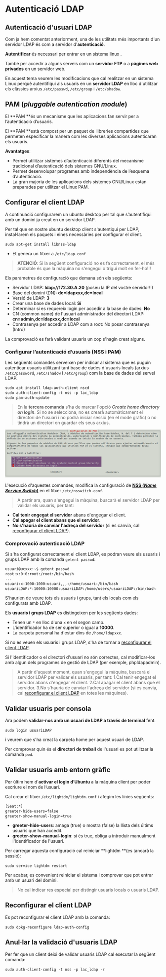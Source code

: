 # Autenticació LDAP

## Autenticació d'usuari LDAP

Com ja hem comentat anteriorment, una de les utilitats més importants d'un servidor LDAP és com a servidor d'**autenticació**. 

**Autentificar** és necessari per entrar en un sistema linux . 

També per accedir a alguns serveis com un **servidor FTP** o a **pàgines web privades** en un servidor web. 

En aquest tema veurem les modificacions que cal realitzar en un sistema Linux perquè autentifiqui als usuaris en un **servidor LDAP** en lloc d'utilitzar els clàssics arxius `/etc/passwd`, `/etc/group` i `/etc/shadow`.

## PAM (_pluggable autentication module_)

El **PAM **és un mecanisme que les aplicacions fan servir per a l’autenticació d’usuaris.

El **PAM **està compost per un paquet de llibreries compartides que permeten especificar la manera com les diverses aplicacions autenticaran els usuaris.

**Avantatges**:
* Permet utilitzar sistemes d’autenticació diferents del mecanisme tradicional d’autenticació dels sistemes GNU/Linux.
* Permet desenvolupar programes amb independència de l’esquema d’autenticació.
* La gran majoria de les aplicacions dels sistemes GNU/Linux estan preparades per utilitzar el Linux PAM.

## Configurar el client LDAP

A continuació configurarem un ubuntu desktop per tal que s’autentifiqui amb un domini ja creat en un servidor LDAP.

Per tal que en nostre ubuntu desktop client s'autentiqui per LDAP, instal·larem els paquets i eines necessàries per configurar el client. 

  `sudo apt-get install libnss-ldap`

* Et genera un fitxer a `/etc/ldap.conf`

> **ATENCIÓ**: Si la següent configuració no es fa correctament, el més probable és que la màquina no s'engegui o trigui molt en fer-ho!!!

Els paràmetres de configuració que demana són els següents:
* Servidor LDAP: **ldap://172.30.A.20** (poseu la IP del vostre servidor!!)
* Base del domini (DN): **dc=ldapxxx,dc=local**
* Versió de LDAP: **3**
* Crear una base de dades local: **Sí**
* Determinar si es requereix login per accedir a la base de dades: **No**
* CN (common name) de l'usuari administrador del directori LDAP: **cn=admin,dc=ldapxxx,dc=local**
* Contrasenya per accedir a LDAP com a root: No posar contrasenya (Intro)

La comprovació es farà validant usuaris un cop s'hagin creat alguns.

### Configurar l’autenticació d’usuaris (NSS i PAM)

Les següents comandes serveixen per indicar al sistema que es puguin autenticar usuaris utilitzant tant base de dades d'usuaris locals (arxius `/etc/password`, `/etc/shadow` i `/etc/group`) com la base de dades del servei LDAP.


```
sudo apt install ldap-auth-client nscd
sudo auth-client-config -t nss -p lac_ldap
sudo pam-auth-update
```

> En la **tercera comanda** s'ha de marcar l'opció **_Create home directory on login_**.
Si no se selecciona, no es crearà automàticament el directori de l'usuari i no podrà iniciar sessió (en el mode gràfic) o no tindrà un directori on guardar els seus arxius.


![](/assets/uf2-nsspam.png)

L'execució d'aquestes comandes, modifica la configuració de **[NSS (_Name Service Switch_)](https://es.wikipedia.org/wiki/Name_Service_Switch)** en el fitxer `/etc/nsswitch.conf`.

> A partir ara, quan s'engegui la màquina, buscarà el servidor LDAP per validar els usuaris, per tant:
* **Cal tenir engegat el servidor** abans d'engegar el client.
* **Cal apagar el client abans que el servidor**.
* **No s'hauria de canviar l'adreça del servidor** (si es canvia, cal [reconfigurar el client LDAP](#reconfigurar-el-client-ldap)).


<!--
NO NECESSARI
Més configuracions necessàries

Per tal que que es crei un directori per l’usuari de forma automàtica quan s’inicia la sessió, editem el fitxer `/etc/pam.d/common-session` i afegim la següent línia just després del comentaris inicials:

`session required pam_mkhomedir.so skel=/etc/skel umask=0022`

-->

### Comprovació autenticació LDAP

Si s'ha configurat correctament el client LDAP, es podran veure els usuaris i grups LDAP amb la comanda `getent passwd`:

```bash+theme:dark
usuari@ucxxx:~$ getent passwd
root:x:0:0:root:/root:/bin/bash
...
usuari:x:1000:1000:usuari,,,:/home/usuari:/bin/bash
usuariLDAP:*:10000:10000:usuariLDAP:/home/users/usuariLDAP:/bin/bash
```

S'haurien de veure tots els usuaris i grups, tant els locals com els configurats amb LDAP.

Els **usuaris i grups LDAP** es distingeixen per les següents dades:
 * Tenen un `*` en lloc d'una `x` en el segon camp.
 * L'identificador ha de ser superior o igual a **10000**.
 * La carpeta personal ha d'estar dins de `/home/ldapxxx`.

Si no es veuen els usuaris i grups LDAP, s'ha de tornar a [reconfigurar el client LDAP](#reconfigurar-el-client-ldap).

Si l'identificador o el directori d'usuari no són correctes, cal modificar-los amb algun dels programes de gestió de LDAP (per exemple, phpldapadmin).

>A partir d'aquest moment, quan s'engegui la màquina, buscarà el servidor LDAP per validar els usuaris, per tant:
1.Cal tenir engegat el servidor abans d'engegar el client.
2.Cal apagar el client abans que el servidor.
3.No s'hauria de canviar l'adreça del servidor (si es canvia, cal [reconfigurar el client LDAP](#reconfigurar-el-client-ldap) en totes les màquines).

## Validar usuaris per consola

Ara podem **validar-nos amb un usuari de LDAP a través de terminal** fent:

`sudo login usuariLDAP`

i veurem que s'ha creat la carpeta home per aquest usuari de LDAP. 

Per comprovar quin és el **directori de treball** de l'usuari es pot utilitzar la comanda `pwd`.

## Validar usuaris amb entorn gràfic

Per últim hem d'**activar el login d’Ubuntu** a la màquina client per poder escriure el nom de l’usuari. 

Cal crear el fitxer `/etc/lightdm/lightdm.conf` i afegim les línies següents:

```
[Seat:*] 
greeter-hide-users=false
greeter-show-manual-login=true
```

* **greeter-hide-users**: amaga (true) o mostra (false) la llista dels últims usuaris que han accedit.
* **greeter-show-manual-login**: si és true, obliga a introduir manualment l'identificador de l'usuari.

Per carregar aquesta configuració cal reiniciar **lightdm **(es tancarà la sessió):

`sudo service lightdm restart`

Per acabar, es convenient reiniciar el sistema i comprovar que pot entrar amb un usuari del domini.

> No cal indicar res especial per distingir usuaris locals o usuaris LDAP.

## Reconfigurar el client LDAP

Es pot reconfigurar el client LDAP amb la comanda: 

`sudo dpkg-reconfigure ldap-auth-config`

## Anul·lar la validació d'usuaris LDAP

Per fer que un client deixi de validar usuaris LDAP cal executar la següent comanda:

`sudo auth-client-config -t nss -p lac_ldap -r`


